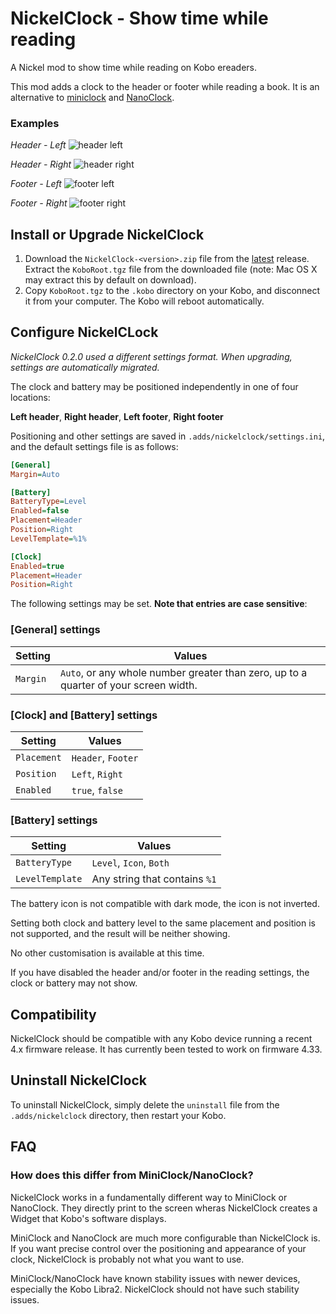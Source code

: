 # NickelClock - Show time while reading

A Nickel mod to show time while reading on Kobo ereaders.

This mod adds a clock to the header or footer while reading a book. It is an 
alternative to [miniclock](https://www.mobileread.com/forums/showpost.php?p=3762123&postcount=6) 
and [NanoClock](https://github.com/NiLuJe/NanoClock).

### Examples

*Header - Left*
![header left](./images/header-left.png)

*Header - Right*
![header right](./images/header-right.png)

*Footer - Left*
![footer left](./images/footer-left.png)

*Footer - Right*
![footer right](./images/footer-right.png)

## Install or Upgrade NickelClock

1. Download the `NickelClock-<version>.zip` file from the [latest](https://github.com/shermp/NickelClock/releases/latest) 
   release. Extract the `KoboRoot.tgz` file from the downloaded file 
   (note: Mac OS X may extract this by default on download).
2. Copy `KoboRoot.tgz` to the `.kobo` directory on your Kobo, and disconnect 
   it from your computer. The Kobo will reboot automatically.

## Configure NickelCLock

*NickelClock 0.2.0 used a different settings format. When upgrading, settings are 
automatically migrated.*

The clock and battery may be positioned independently in one of four locations: 

**Left header**, **Right header**, **Left footer**, **Right footer**

Positioning and other settings are saved in `.adds/nickelclock/settings.ini`, 
and the default settings file is as follows:

```ini
[General]
Margin=Auto

[Battery]
BatteryType=Level
Enabled=false
Placement=Header
Position=Right
LevelTemplate=%1%

[Clock]
Enabled=true
Placement=Header
Position=Right

```
The following settings may be set. **Note that entries are case sensitive**:

### [General] settings

|Setting|Values|
|-------|------|
|`Margin`|`Auto`, or any whole number greater than zero, up to a quarter of your screen width.|

### [Clock] and [Battery] settings

|Setting|Values|
|-------|------|
|`Placement`|`Header`, `Footer`|
|`Position` |`Left`, `Right`|
|`Enabled`  |`true`, `false`|

### [Battery] settings

|Setting|Values|
|-------|------|
|`BatteryType`|`Level`, `Icon`, `Both`|
|`LevelTemplate`|Any string that contains `%1`|

The battery icon is not compatible with dark mode, the icon is not inverted.

Setting both clock and battery level to the same placement and position is 
not supported, and the result will be neither showing.

No other customisation is available at this time.

If you have disabled the header and/or footer in the reading settings, the 
clock or battery may not show.

## Compatibility

NickelClock should be compatible with any Kobo device running a recent 4.x 
firmware release. It has currently been tested to work on firmware 4.33.

## Uninstall NickelClock

To uninstall NickelClock, simply delete the `uninstall` file from the
`.adds/nickelclock` directory, then restart your Kobo.

## FAQ

### How does this differ from MiniClock/NanoClock?

NickelClock works in a fundamentally different way to MiniClock or NanoClock. 
They directly print to the screen wheras NickelClock creates a Widget that 
Kobo's software displays.

MiniClock and NanoClock are much more configurable than NickelClock is. If 
you want precise control over the positioning and appearance of your clock, 
NickelClock is probably not what you want to use.

MiniClock/NanoClock have known stability issues with newer devices, especially 
the Kobo Libra2. NickelClock should not have such stability issues.
